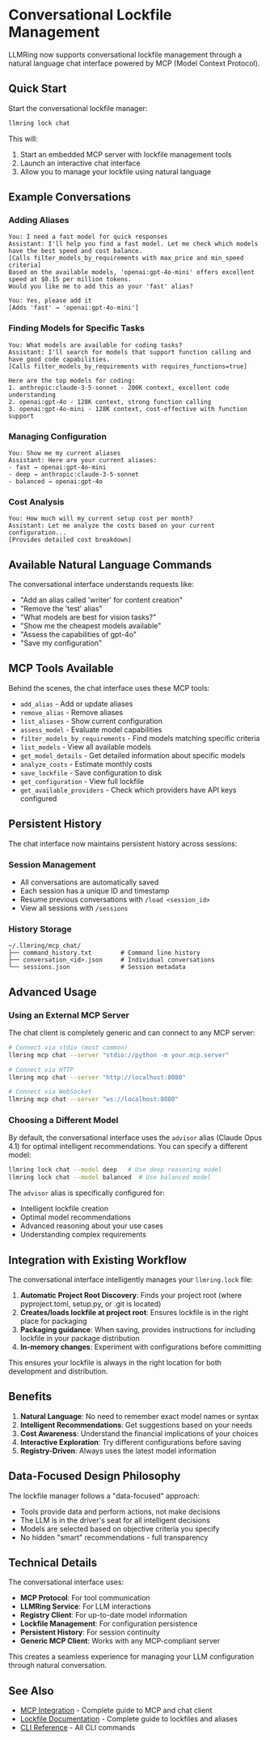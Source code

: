 # Conversational Lockfile Management

LLMRing now supports conversational lockfile management through a natural language chat interface powered by MCP (Model Context Protocol).

## Quick Start

Start the conversational lockfile manager:

```bash
llmring lock chat
```

This will:
1. Start an embedded MCP server with lockfile management tools
2. Launch an interactive chat interface
3. Allow you to manage your lockfile using natural language

## Example Conversations

### Adding Aliases

```
You: I need a fast model for quick responses
Assistant: I'll help you find a fast model. Let me check which models have the best speed and cost balance.
[Calls filter_models_by_requirements with max_price and min_speed criteria]
Based on the available models, 'openai:gpt-4o-mini' offers excellent speed at $0.15 per million tokens.
Would you like me to add this as your 'fast' alias?

You: Yes, please add it
[Adds 'fast' → 'openai:gpt-4o-mini']
```

### Finding Models for Specific Tasks

```
You: What models are available for coding tasks?
Assistant: I'll search for models that support function calling and have good code capabilities.
[Calls filter_models_by_requirements with requires_functions=true]

Here are the top models for coding:
1. anthropic:claude-3-5-sonnet - 200K context, excellent code understanding
2. openai:gpt-4o - 128K context, strong function calling
3. openai:gpt-4o-mini - 128K context, cost-effective with function support
```

### Managing Configuration

```
You: Show me my current aliases
Assistant: Here are your current aliases:
- fast → openai:gpt-4o-mini
- deep → anthropic:claude-3-5-sonnet
- balanced → openai:gpt-4o
```

### Cost Analysis

```
You: How much will my current setup cost per month?
Assistant: Let me analyze the costs based on your current configuration...
[Provides detailed cost breakdown]
```

## Available Natural Language Commands

The conversational interface understands requests like:
- "Add an alias called 'writer' for content creation"
- "Remove the 'test' alias"
- "What models are best for vision tasks?"
- "Show me the cheapest models available"
- "Assess the capabilities of gpt-4o"
- "Save my configuration"

## MCP Tools Available

Behind the scenes, the chat interface uses these MCP tools:
- `add_alias` - Add or update aliases
- `remove_alias` - Remove aliases
- `list_aliases` - Show current configuration
- `assess_model` - Evaluate model capabilities
- `filter_models_by_requirements` - Find models matching specific criteria
- `list_models` - View all available models
- `get_model_details` - Get detailed information about specific models
- `analyze_costs` - Estimate monthly costs
- `save_lockfile` - Save configuration to disk
- `get_configuration` - View full lockfile
- `get_available_providers` - Check which providers have API keys configured

## Persistent History

The chat interface now maintains persistent history across sessions:

### Session Management
- All conversations are automatically saved
- Each session has a unique ID and timestamp
- Resume previous conversations with `/load <session_id>`
- View all sessions with `/sessions`

### History Storage
```
~/.llmring/mcp_chat/
├── command_history.txt        # Command line history
├── conversation_<id>.json     # Individual conversations
└── sessions.json              # Session metadata
```

## Advanced Usage

### Using an External MCP Server

The chat client is completely generic and can connect to any MCP server:

```bash
# Connect via stdio (most common)
llmring mcp chat --server "stdio://python -m your.mcp.server"

# Connect via HTTP
llmring mcp chat --server "http://localhost:8080"

# Connect via WebSocket
llmring mcp chat --server "ws://localhost:8080"
```

### Choosing a Different Model

By default, the conversational interface uses the `advisor` alias (Claude Opus 4.1) for optimal intelligent recommendations. You can specify a different model:

```bash
llmring lock chat --model deep   # Use deep reasoning model
llmring lock chat --model balanced  # Use balanced model
```

The `advisor` alias is specifically configured for:
- Intelligent lockfile creation
- Optimal model recommendations
- Advanced reasoning about your use cases
- Understanding complex requirements

## Integration with Existing Workflow

The conversational interface intelligently manages your `llmring.lock` file:
1. **Automatic Project Root Discovery**: Finds your project root (where pyproject.toml, setup.py, or .git is located)
2. **Creates/loads lockfile at project root**: Ensures lockfile is in the right place for packaging
3. **Packaging guidance**: When saving, provides instructions for including lockfile in your package distribution
4. **In-memory changes**: Experiment with configurations before committing

This ensures your lockfile is always in the right location for both development and distribution.

## Benefits

1. **Natural Language**: No need to remember exact model names or syntax
2. **Intelligent Recommendations**: Get suggestions based on your needs
3. **Cost Awareness**: Understand the financial implications of your choices
4. **Interactive Exploration**: Try different configurations before saving
5. **Registry-Driven**: Always uses the latest model information

## Data-Focused Design Philosophy

The lockfile manager follows a "data-focused" approach:
- Tools provide data and perform actions, not make decisions
- The LLM is in the driver's seat for all intelligent decisions
- Models are selected based on objective criteria you specify
- No hidden "smart" recommendations - full transparency

## Technical Details

The conversational interface uses:
- **MCP Protocol**: For tool communication
- **LLMRing Service**: For LLM interactions
- **Registry Client**: For up-to-date model information
- **Lockfile Management**: For configuration persistence
- **Persistent History**: For session continuity
- **Generic MCP Client**: Works with any MCP-compliant server

This creates a seamless experience for managing your LLM configuration through natural conversation.

## See Also

- [MCP Integration](mcp.md) - Complete guide to MCP and chat client
- [Lockfile Documentation](lockfile.md) - Complete guide to lockfiles and aliases
- [CLI Reference](cli-reference.md) - All CLI commands
